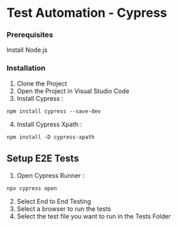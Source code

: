 # Test Automation - Cypress


### Prerequisites
Install Node.js
<br/>

### Installation

1. Clone the Project <br/>
2. Open the Project in Visual Studio Code <br/>
3. Install Cypress : 

```
npm install cypress --save-dev
``` 
4. Install Cypress Xpath : 

```
npm install -D cypress-xpath
```

## Setup E2E Tests

1. Open Cypress Runner : 

```
npx cypress open
```
2. Select End to End Testing <br/>
3. Select a browser to run the tests <br/>
4. Select the test file you want to run in the Tests Folder
<br>



